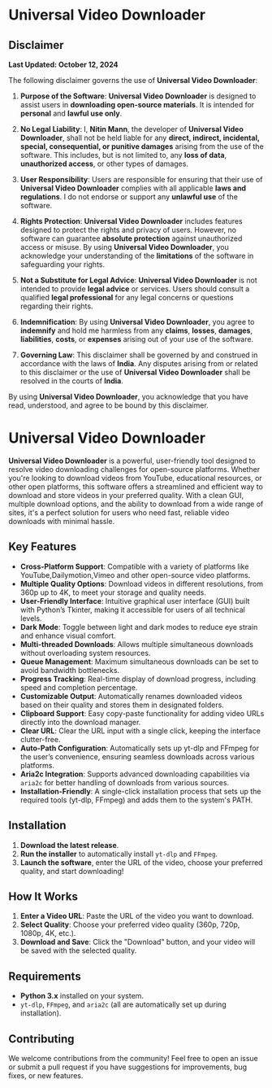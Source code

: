 # Universal Video Downloader

## Disclaimer
 
**Last Updated: October 12, 2024**

The following disclaimer governs the use of **Universal Video Downloader**:

1. **Purpose of the Software**: **Universal Video Downloader** is designed to assist users in **downloading open-source materials**. It is intended for **personal** and **lawful use only**.

2. **No Legal Liability**: I, **Nitin Mann**, the developer of **Universal Video Downloader**, shall not be held liable for any **direct, indirect, incidental, special, consequential, or punitive damages** arising from the use of the software. This includes, but is not limited to, any **loss of data**, **unauthorized access**, or other types of damages.

3. **User Responsibility**: Users are responsible for ensuring that their use of **Universal Video Downloader** complies with all applicable **laws and regulations**. I do not endorse or support any **unlawful use** of the software.

4. **Rights Protection**: **Universal Video Downloader** includes features designed to protect the rights and privacy of users. However, no software can guarantee **absolute protection** against unauthorized access or misuse. By using **Universal Video Downloader**, you acknowledge your understanding of the **limitations** of the software in safeguarding your rights.

5. **Not a Substitute for Legal Advice**: **Universal Video Downloader** is not intended to provide **legal advice** or services. Users should consult a qualified **legal professional** for any legal concerns or questions regarding their rights.

6. **Indemnification**: By using **Universal Video Downloader**, you agree to **indemnify** and hold me harmless from any **claims**, **losses**, **damages**, **liabilities**, **costs**, or **expenses** arising out of your use of the software.

7. **Governing Law**: This disclaimer shall be governed by and construed in accordance with the laws of **India**. Any disputes arising from or related to this disclaimer or the use of **Universal Video Downloader** shall be resolved in the courts of **India**.

By using **Universal Video Downloader**, you acknowledge that you have read, understood, and agree to be bound by this disclaimer.

# Universal Video Downloader

**Universal Video Downloader** is a powerful, user-friendly tool designed to resolve video downloading challenges for open-source platforms. Whether you're looking to download videos from YouTube, educational resources, or other open platforms, this software offers a streamlined and efficient way to download and store videos in your preferred quality. With a clean GUI, multiple download options, and the ability to download from a wide range of sites, it's a perfect solution for users who need fast, reliable video downloads with minimal hassle.

## Key Features

- **Cross-Platform Support**: Compatible with a variety of platforms like YouTube,Dailymotion,Vimeo and other open-source video platforms.
- **Multiple Quality Options**: Download videos in different resolutions, from 360p up to 4K, to meet your storage and quality needs.
- **User-Friendly Interface**: Intuitive graphical user interface (GUI) built with Python’s Tkinter, making it accessible for users of all technical levels.
- **Dark Mode**: Toggle between light and dark modes to reduce eye strain and enhance visual comfort.
- **Multi-threaded Downloads**: Allows multiple simultaneous downloads without overloading system resources.
- **Queue Management**: Maximum simultaneous downloads can be set to avoid bandwidth bottlenecks.
- **Progress Tracking**: Real-time display of download progress, including speed and completion percentage.
- **Customizable Output**: Automatically renames downloaded videos based on their quality and stores them in designated folders.
- **Clipboard Support**: Easy copy-paste functionality for adding video URLs directly into the download manager.
- **Clear URL**: Clear the URL input with a single click, keeping the interface clutter-free.
- **Auto-Path Configuration**: Automatically sets up yt-dlp and FFmpeg for the user’s convenience, ensuring seamless downloads across various platforms.
- **Aria2c Integration**: Supports advanced downloading capabilities via `aria2c` for better handling of downloads from various sources.
- **Installation-Friendly**: A single-click installation process that sets up the required tools (yt-dlp, FFmpeg) and adds them to the system's PATH.

## Installation

1. **Download the latest release**.
2. **Run the installer** to automatically install `yt-dlp` and `FFmpeg`.
3. **Launch the software**, enter the URL of the video, choose your preferred quality, and start downloading!

## How It Works

1. **Enter a Video URL**: Paste the URL of the video you want to download.
2. **Select Quality**: Choose your preferred video quality (360p, 720p, 1080p, 4K, etc.).
3. **Download and Save**: Click the "Download" button, and your video will be saved with the selected quality.

## Requirements

- **Python 3.x** installed on your system.
- `yt-dlp`, `FFmpeg`, and `aria2c` (all are automatically set up during installation).

## Contributing

We welcome contributions from the community! Feel free to open an issue or submit a pull request if you have suggestions for improvements, bug fixes, or new features.
